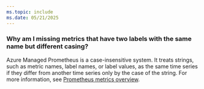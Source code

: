 ```yaml
---
ms.topic: include
ms.date: 05/21/2025
---
```


### Why am I missing metrics that have two labels with the same name but different casing?

Azure Managed Prometheus is a case-insensitive system. It treats strings, such as metric names, label names, or label values, as the same time series if they differ from another time series only by the case of the string. For more information, see [Prometheus metrics overview](../prometheus-metrics-details.md#case-sensitivity).
